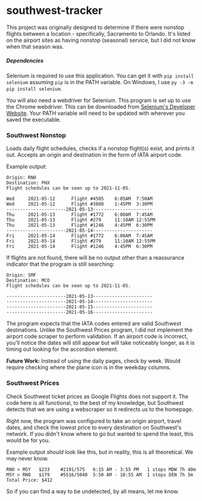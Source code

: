# southwest-tracker

This project was originally designed to determine if there were nonstop flights between a location - specifically, Sacramento to Orlando. It's listed on the airport sites as having nonstop (seasonal) service, but I did not know when that season was.

##### Dependencies

Selenium is required to use this application. You can get it with
`pip install selenium`
assuming `pip` is in the PATH variable. On Windows, I use `py -3 -m pip install selenium`.

You will also need a webdriver for Selenium. This program is set up to use the Chrome webdriver. This can be downloaded from [Selenium's Developer Website](https://www.selenium.dev/documentation/en/webdriver/driver_requirements/#quick-reference). Your PATH variable will need to be updated with wherever you saved the executable.

### Southwest Nonstop
Loads daily flight schedules, checks if a nonstop flight(s) exist, and prints it out. Accepts an origin and destination in the form of IATA airport code.

Example output:
```
Origin: RNO
Destination: PHX
Flight schedules can be seen up to 2021-11-05.

Wed     2021-05-12      Flight #4505    6:05AM  7:50AM
Wed     2021-05-12      Flight #3880    1:45PM  3:30PM
----------------------2021-05-13----------------------
Thu     2021-05-13      Flight #1772    6:00AM  7:45AM
Thu     2021-05-13      Flight #279     11:10AM 12:55PM
Thu     2021-05-13      Flight #1246    4:45PM  6:30PM
----------------------2021-05-14----------------------
Fri     2021-05-14      Flight #1772    6:00AM  7:45AM
Fri     2021-05-14      Flight #279     11:10AM 12:55PM
Fri     2021-05-14      Flight #1246    4:45PM  6:30PM
```
If flights are not found, there will be no output other than a reassurance indicator that the program is still searching:
```
Origin: SMF
Destination: MCO
Flight schedules can be seen up to 2021-11-05.

----------------------2021-05-13----------------------
----------------------2021-05-14----------------------
----------------------2021-05-15----------------------
----------------------2021-05-16----------------------
```

The program expects that the IATA codes entered are valid Southwest destinations. Unlike the Southwest Prices program, I did not implement the airport code scraper to perform validation. If an airport code is incorrect, you'll notice the dates will still appear but will take noticeably longer, as it is timing out looking for the accordion element.

**Future Work:** Instead of using the daily pages, check by week. Would require checking where the plane icon is in the weekday columns.

### Southwest Prices
Check Southwest ticket prices as Google Flights does not support it. The code here is all functional, to the best of my knowledge, but Southwest detects that we are using a webscraper so it redirects us to the homepage.

Right now, the program was configured to take an origin airport, travel dates, and check the lowest price to every destination on Southwest's network. If you didn't know where to go but wanted to spend the least, this would be for you.

Example output *should* look like this, but in reality, this is all theoretical. We may never know.

```
RNO > MSY	$233	#2191/575	6:15 AM - 3:55 PM	1 stops MDW	7h 40m
MSY > RNO	$179	#5516/5040	5:50 AM - 10:55 AM	1 stops DEN	7h 5m
Total Price: $412
```
So if you can find a way to be undetected, by all means, let me know.
